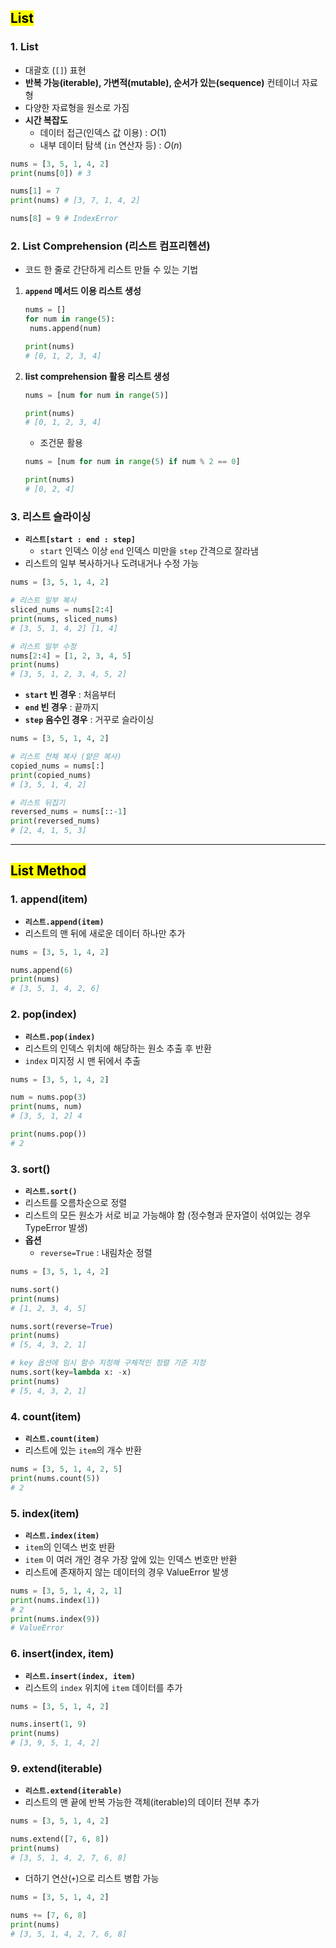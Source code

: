 ## <mark color="#fbc956">List</mark>

### 1. List

- 대괄호 (`[]`) 표현
- **반복 가능(iterable), 가변적(mutable), 순서가 있는(sequence)** 컨테이너 자료형
- 다양한 자료형을 원소로 가짐
- **시간 복잡도**
  - 데이터 접근(인덱스 값 이용) : $O(1)$
  - 내부 데이터 탐색 (`in` 연산자 등) : $O(n)$

```python
nums = [3, 5, 1, 4, 2]
print(nums[0]) # 3

nums[1] = 7
print(nums) # [3, 7, 1, 4, 2]

nums[8] = 9 # IndexError
```

### 2. List Comprehension (리스트 컴프리헨션)

- 코드 한 줄로 간단하게 리스트 만들 수 있는 기법

1. **`append` 메서드 이용 리스트 생성**

   ```python
   nums = []
   for num in range(5):
   	nums.append(num)

   print(nums)
   # [0, 1, 2, 3, 4]
   ```

2. **list comprehension 활용 리스트 생성**

   ```python
   nums = [num for num in range(5)]

   print(nums)
   # [0, 1, 2, 3, 4]
   ```

   - 조건문 활용

   ```python
   nums = [num for num in range(5) if num % 2 == 0]

   print(nums)
   # [0, 2, 4]
   ```

### 3. 리스트 슬라이싱

- **`리스트[start : end : step]`**
  - `start` 인덱스 이상 `end` 인덱스 미만을 `step` 간격으로 잘라냄
- 리스트의 일부 복사하거나 도려내거나 수정 가능

```python
nums = [3, 5, 1, 4, 2]

# 리스트 일부 복사
sliced_nums = nums[2:4]
print(nums, sliced_nums)
# [3, 5, 1, 4, 2] [1, 4]

# 리스트 일부 수정
nums[2:4] = [1, 2, 3, 4, 5]
print(nums)
# [3, 5, 1, 2, 3, 4, 5, 2]
```

- **`start` 빈 경우** : 처음부터
- **`end` 빈 경우** : 끝까지
- **`step` 음수인 경우** : 거꾸로 슬라이싱

```python
nums = [3, 5, 1, 4, 2]

# 리스트 전체 복사 (얕은 복사)
copied_nums = nums[:]
print(copied_nums)
# [3, 5, 1, 4, 2]

# 리스트 뒤집기
reversed_nums = nums[::-1]
print(reversed_nums)
# [2, 4, 1, 5, 3]
```

---

## <mark color="#fbc956">List Method</mark>

### 1. append(item)

- **`리스트.append(item)`**
- 리스트의 맨 뒤에 새로운 데이터 하나만 추가

```python
nums = [3, 5, 1, 4, 2]

nums.append(6)
print(nums)
# [3, 5, 1, 4, 2, 6]
```

### 2. pop(index)

- **`리스트.pop(index)`**
- 리스트의 인덱스 위치에 해당하는 원소 추출 후 반환
- `index` 미지정 시 맨 뒤에서 추출

```python
nums = [3, 5, 1, 4, 2]

num = nums.pop(3)
print(nums, num)
# [3, 5, 1, 2] 4

print(nums.pop())
# 2
```

### 3. sort()

- **`리스트.sort()`**
- 리스트를 오름차순으로 정렬
- 리스트의 모든 원소가 서로 비교 가능해야 함
  (정수형과 문자열이 섞여있는 경우 TypeError 발생)
- **옵션**
  - `reverse=True` : 내림차순 정렬

```python
nums = [3, 5, 1, 4, 2]

nums.sort()
print(nums)
# [1, 2, 3, 4, 5]

nums.sort(reverse=True)
print(nums)
# [5, 4, 3, 2, 1]

# key 옵션에 임시 함수 지정해 구체적인 정렬 기준 지정
nums.sort(key=lambda x: -x)
print(nums)
# [5, 4, 3, 2, 1]
```

### 4. count(item)

- **`리스트.count(item)`**
- 리스트에 있는 `item`의 개수 반환

```python
nums = [3, 5, 1, 4, 2, 5]
print(nums.count(5))
# 2
```

### 5. index(item)

- **`리스트.index(item)`**
- `item`의 인덱스 번호 반환
- `item` 이 여러 개인 경우 가장 앞에 있는 인덱스 번호만 반환
- 리스트에 존재하지 않는 데이터의 경우 ValueError 발생

```python
nums = [3, 5, 1, 4, 2, 1]
print(nums.index(1))
# 2
print(nums.index(9))
# ValueError
```

### 6. insert(index, item)

- **`리스트.insert(index, item)`**
- 리스트의 `index` 위치에 `item` 데이터를 추가

```python
nums = [3, 5, 1, 4, 2]

nums.insert(1, 9)
print(nums)
# [3, 9, 5, 1, 4, 2]
```

### 9. extend(iterable)

- **`리스트.extend(iterable)`**
- 리스트의 맨 끝에 반복 가능한 객체(iterable)의 데이터 전부 추가

```python
nums = [3, 5, 1, 4, 2]

nums.extend([7, 6, 8])
print(nums)
# [3, 5, 1, 4, 2, 7, 6, 8]
```

- 더하기 연산(`+`)으로 리스트 병합 가능

```python
nums = [3, 5, 1, 4, 2]

nums += [7, 6, 8]
print(nums)
# [3, 5, 1, 4, 2, 7, 6, 8]
```
